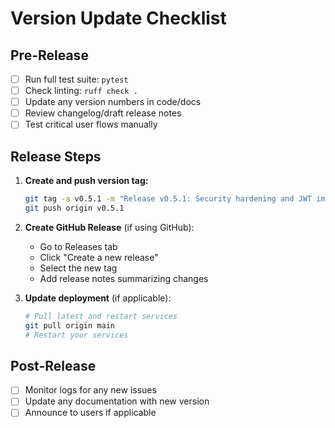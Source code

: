 # Version Update Checklist

## Pre-Release
- [ ] Run full test suite: `pytest`
- [ ] Check linting: `ruff check .`
- [ ] Update any version numbers in code/docs
- [ ] Review changelog/draft release notes
- [ ] Test critical user flows manually

## Release Steps
1. **Create and push version tag:**
   ```bash
   git tag -a v0.5.1 -m "Release v0.5.1: Security hardening and JWT improvements"
   git push origin v0.5.1
   ```

2. **Create GitHub Release** (if using GitHub):
   - Go to Releases tab
   - Click "Create a new release"
   - Select the new tag
   - Add release notes summarizing changes

3. **Update deployment** (if applicable):
   ```bash
   # Pull latest and restart services
   git pull origin main
   # Restart your services
   ```

## Post-Release
- [ ] Monitor logs for any new issues
- [ ] Update any documentation with new version
- [ ] Announce to users if applicable

